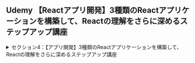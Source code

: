 ## Udemy 【Reactアプリ開発】3種類のReactアプリケーションを構築して、Reactの理解をさらに深めるステップアップ講座

<details>
<summary>セクション4：【アプリ開発】3種類のReactアプリケーションを構築して、Reactの理解をさらに深めるステップアップ講座</summary>

| NO | 内容 |
| ---- | ---- |
| 23. | 【ブログ】完成品のデモから |
| 24. | Reactの環境開発構築からはじめよう |
| 25. | Firebaseのセットアップをはじめよう |
| 26. | FirebaseとReactを連携させる準備をしよう |
| 27. | Reactにおけるルーティング設定をしてみよう |
| 28. | ナビゲーションバーの雛形を作成しよう|
| 29. | CSSでナビゲーションバーをスタイリングしよう |
| 30. | fontawesomeでReactでアイコンを利用する方法 |
<!--  | 31. | Googleログイン機能を実装してみよう |
| 32. | 認証状態を保存する変数をローカルストレージに保存してみよう |
| 33. | Googleログアウト機能を実装してみよう |
| 34. | ログインとログアウトボタンを切替えてみよう |
| 35. | ブログ記事投稿ページを作成しよう |
| 36. | ブログ記事投稿にCSSを適用させよう |
| 37. | タイトルと記事内容の文字列を取得してみよう |
| 38. | Cloud Firestoreにデータを格納してみよう |
| 39. | Firestoreにデータ書き込みができるようにルールを変更しよう |
| 40. | Homeコンポーネントを作成しよう |
| 41. |  |
| 42. |  |
| 43. |  |
| 44. |  |
| 45. |  |
| 46. |  |
| 47. |  |
| 48. |  |
| 49. |  | -->

</details>
